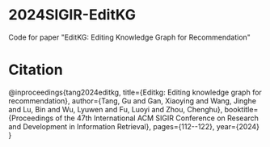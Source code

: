 # 2024SIGIR-EditKG
Code for paper "EditKG: Editing Knowledge Graph for Recommendation"
# Citation
@inproceedings{tang2024editkg,
  title={Editkg: Editing knowledge graph for recommendation},
  author={Tang, Gu and Gan, Xiaoying and Wang, Jinghe and Lu, Bin and Wu, Lyuwen and Fu, Luoyi and Zhou, Chenghu},
  booktitle={Proceedings of the 47th International ACM SIGIR Conference on Research and Development in Information Retrieval},
  pages={112--122},
  year={2024}
}
